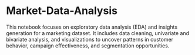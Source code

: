 # Market-Data-Analysis
This notebook focuses on exploratory data analysis (EDA) and insights generation for a marketing dataset. It includes data cleaning, univariate and bivariate analysis, and visualizations to uncover patterns in customer behavior, campaign effectiveness, and segmentation opportunities.
